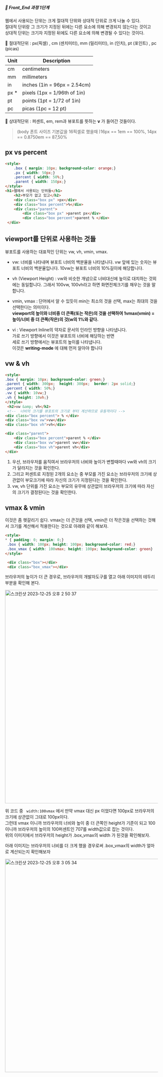 ##### 🍑  Front_End 과정 1단계 

웹에서 사용되는 단위는 크게 절대적 단위와 상대적 단위로 크게 나눌 수 있다.  
절대적 단위랑 그 크기가 지정된 뒤에는 다른 요소에 의해 변경되지 않는다는 것이고    
상대적 단위는 크기자 지정된 뒤에도 다른 요소에 의해 변경될 수 있다는 것이다. 

💚 절대적단위 : px(픽셀) , cm (센치미터), mm (밀리미터), in (인치), pt (포인트) , pc (picas)  

 | Unit	|Description|  
 |---|---|
|cm	|centimeters|
|mm	|millimeters|
|in	|inches (1in = 96px = 2.54cm)|
|px *	|pixels (1px = 1/96th of 1in)|
|pt|	points (1pt = 1/72 of 1in)|
|pc	|picas (1pc = 12 pt)|

    
💙 상대적단위 : 퍼센트, em, rem과 뷰포트를 뜻하는 **v** 가 들어간 것들이다.   

> (body 폰트 사이즈 기본값을 16픽셀로 했을때 )16px == 1em == 100%,  14px == 0.8750em == 87,50% 

## px vs percent
```html
<style>
    .box { margin: 10px; background-color: orange;}
    .px { width: 50px;}
    .percent { width: 50%;}
    .parent { width: 150px;}
</style>
<h1>웹에서 사용되는 단위들</h1>
    <h2>부모가 없고 있고</h2>
    <div class="box px" >px</div>
    <div class="box percent">%</div>
    <div class="parent">
        <div class="box px" >parent px</div>
        <div class="box percent">parent % </div>
 </div>
```

## viewport를 단위로 사용하는 것들   
뷰포트를 사용하는 대표적인 단위는 vw, vh, vmin, vmax.  

- vw: 너비를 나타내며 뷰포트 너비의 백분율을 나타냅니다.  vw 앞에 있는 숫자는 뷰포트 너비의 백분율입니다. 10vw는 뷰포트 너비의 10%길이에 해당합니다. 

- vh (Viewport Height) : vw와 비슷한 개념으로 너비대신에 높이로 대치하는 것외에는 동일합니다. 그래서 100vw, 100vh라고 하면 화면전체크기를 채우는 것을 말합니다. 

- vmin, vmax : 단어에서 알 수 있듯이 min는 최소의 것을 선택, max는 최대의 것을 선택한다는 의미이다.    
   **viewport의 높이와 너비중 더 큰쪽(또는 작은)의 것을 선택하여 1vmax(vmin) = 높이/너비 중 더 큰쪽(작은)의 것(w의 1%와 같다.**
  
- vi : Viewport Inline의 약자로 문서의 인라인 방향을 나타냅니다. <br>
    가로 쓰기 방향에서 이것은 뷰포트의 너비에 해당하는 반면 <br>
    세로 쓰기 방향에서는 뷰포트의 높이를 나타냅니다. <br>
    이것은 **writing-mode** 에 대해 먼저 알아야 합니다 



## vw & vh   
```html
<style>
.box { margin: 10px; background-color: green;}
.parent { width: 300px;  height: 300px;  border: 2px solid;}
.percent { width: 50%;}
.vw { width: 10vw;}
.vh { height: 10vh;}
</style>
 <h2>vw &amp; vh</h2>
 <!--  너비의 크기를 뷰포트의 크기로 부터 계산하므로 유동적이다 -->
<div class="box percent"> % </div>
<div class="box vw">vw</div>
<div class="box vh">vh</div>

<div class="parent">
    <div class="box percent">parent % </div>
    <div class="box vw">parent vw</div>
    <div class="box vh">parent vh</div>
</div>

```   
1. 우선, 브라우저를 움직여서 브라우저의 너비와 높이가 변할때마다 vw와 vh의 크기가 달라지는 것을 확인한다.   
2. 그리고 퍼센트로 지정된 2개의 요소는 중 부모를 가진 요소는 브라우저의 크기에 상관없이 부모크기에 따라 자신의 크기가 지정된다는 것을 확인한다.
3. vw, vh 단위를 가진 요소는 부모의 유무에 상관없이 브라우저의 크기에 따라 자신의 크기가 결정된다는 것을 확인한다.

## vmax & vmin   
이것은 좀 헷갈리기 쉽다.  vmax는 더 큰것을 선택, vmin은 더 작은것을 선택하는 것해서 크기를 계산해서 적용한다는 것으로 아래와 같이 해보자.   

```html
<style>
* { padding: 0; margin: 0;}
 .box { width: 100px; height: 100px; background-color: red;}
 .box_vmax { width: 100vmax; height: 100px; background-color: green}
</style>

 <div class="box"></div>
 <div class="box_vmax"></div>

```   
브라우저의 높이가 더 큰 경우로, 브라우저의 개발자도구를 열고 아래 이미지의 테두리부분을 확인해 본다.  

<img width="700" alt="스크린샷 2023-12-25 오후 2 50 37" src="https://github.com/PhoebeYoon/tag_css_js/assets/48478079/79ee7383-7c63-4db1-b10c-e1aa95f07a9d">


위 코드 중 ``` width:100vmax``` 에서 만약 vmax 대신 px 이었다면 100px로 브라우저의 크기에 상관없이 그대로 100px이다.   
그런데 vmax 이니까 브라우저의 너비와 높이 중 더 큰쪽인 height가 기준이 되고 
100 이니까 브라우저의 높이의 100퍼센트인 707를 width값으로 잡는 것이다.    
위의 이미지에서 브라우저의 height가 .box_vmax의 width 가 된것을 확인해보자.   


아래 이미지는 브라우저의 너비를 더 크게 했을 경우로써 .box_vmax의 width가 얼마로 계산되는지 확인해보자   

<img width="700" alt="스크린샷 2023-12-25 오후 3 05 34" src="https://github.com/PhoebeYoon/tag_css_js/assets/48478079/e6ced778-39c0-4d45-ac2d-19245c7afdc7">



